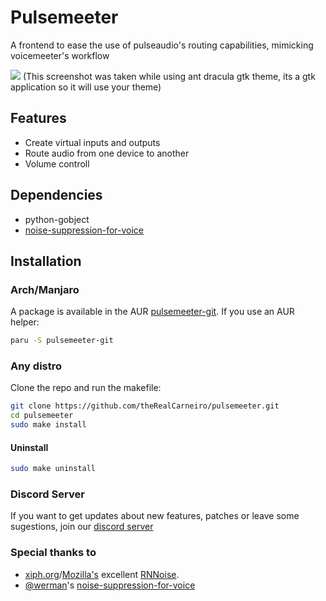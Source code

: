 # Pulsemeeter
A frontend to ease the use of pulseaudio's routing capabilities, mimicking voicemeeter's workflow

![](https://i.imgur.com/5nxfjSX.png)
(This screenshot was taken while using ant dracula gtk theme, its a gtk application so it will use your theme)

## Features
 - Create virtual inputs and outputs
 - Route audio from one device to another
 - Volume controll

## Dependencies
 - python-gobject
 - [noise-suppression-for-voice](https://github.com/werman/noise-suppression-for-voice/)

## Installation
### Arch/Manjaro
A package is available in the AUR [pulsemeeter-git](https://aur.archlinux.org/packages/pulsemeeter-git/). If you use an AUR helper:
```sh
paru -S pulsemeeter-git
```

### Any distro
Clone the repo and run the makefile:
```sh
git clone https://github.com/theRealCarneiro/pulsemeeter.git
cd pulsemeeter
sudo make install
```
#### Uninstall
```sh
sudo make uninstall
```

### Discord Server
If you want to get updates about new features, patches or leave some sugestions, join our [discord server](https://discord.gg/ekWt9NuEWv)

### Special thanks to

* [xiph.org](https://xiph.org)/[Mozilla's](https://mozilla.org) excellent [RNNoise](https://jmvalin.ca/demo/rnnoise/).
* [@werman](https://github.com/werman/)'s [noise-suppression-for-voice](https://github.com/werman/noise-suppression-for-voice/)
